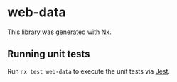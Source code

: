 # web-data

This library was generated with [Nx](https://nx.dev).

## Running unit tests

Run `nx test web-data` to execute the unit tests via [Jest](https://jestjs.io).
